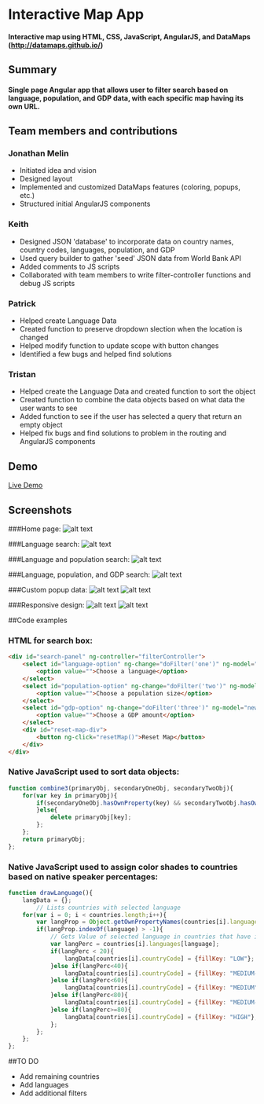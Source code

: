 # Interactive Map App

#### Interactive map using HTML, CSS, JavaScript, AngularJS, and DataMaps (http://datamaps.github.io/)

## Summary

#### Single page Angular app that allows user to filter search based on language, population, and GDP data, with each specific map having its own URL. 

## Team members and contributions

### Jonathan Melin
+ Initiated idea and vision
+ Designed layout
+ Implemented and customized DataMaps features (coloring, popups, etc.)
+ Structured initial AngularJS components

### Keith
+ Designed JSON 'database' to incorporate data on country names, country codes, languages, population, and GDP
+ Used query builder to gather 'seed' JSON data from World Bank API
+ Added comments to JS scripts
+ Collaborated with team members to write filter-controller functions and debug JS scripts

### Patrick
+ Helped create Language Data
+ Created function to preserve dropdown slection when the location is changed
+ Helped modify function to update scope with button changes
+ Identified a few bugs and helped find solutions

### Tristan
+ Helped create the Language Data and created function to sort the object
+ Created function to combine the data objects based on what data the user wants to see
+ Added function to see if the user has selected a query that return an empty object
+ Helped fix bugs and find solutions to problem in the routing and AngularJS components

## Demo

[Live Demo](http://students.digitalcrafts.com/backTableBankers)

## Screenshots

###Home page:
![alt text](https://raw.githubusercontent.com/rbunch-dc/backTableBankers/master/images/home.png)

###Language search:
![alt text](https://raw.githubusercontent.com/rbunch-dc/backTableBankers/master/images/lang.png)

###Language and population search:
![alt text](https://raw.githubusercontent.com/rbunch-dc/backTableBankers/master/images/lang-pop.png)

###Language, population, and GDP search:
![alt text](https://raw.githubusercontent.com/rbunch-dc/backTableBankers/master/images/lang-pop-gdp.png)

###Custom popup data:
![alt text](https://raw.githubusercontent.com/rbunch-dc/backTableBankers/master/images/popup1.png)
![alt text](https://raw.githubusercontent.com/rbunch-dc/backTableBankers/master/images/popup2.png)

###Responsive design:
![alt text](https://raw.githubusercontent.com/rbunch-dc/backTableBankers/master/images/responsive1.png)
![alt text](https://raw.githubusercontent.com/rbunch-dc/backTableBankers/master/images/responsive2.png)

##Code examples

### HTML for search box:
```html
<div id="search-panel" ng-controller="filterController">
    <select id="language-option" ng-change="doFilter('one')" ng-model="newOption" ng-options="language for language in languages">
        <option value="">Choose a language</option>
    </select>
    <select id="population-option" ng-change="doFilter('two')" ng-model="newOption" ng-options="myPop.label for myPop in popRanges">
        <option value="">Choose a population size</option>
    </select>
    <select id="gdp-option" ng-change="doFilter('three')" ng-model="newOption" ng-options="gdp.label for gdp in gdpRanges">
        <option value="">Choose a GDP amount</option>
    </select>
    <div id="reset-map-div">
        <button ng-click="resetMap()">Reset Map</button>
    </div> 
</div>
```

### Native JavaScript used to sort data objects:
```javascript
function combine3(primaryObj, secondaryOneObj, secondaryTwoObj){
    for(var key in primaryObj){
        if(secondaryOneObj.hasOwnProperty(key) && secondaryTwoObj.hasOwnProperty(key)){
        }else{
            delete primaryObj[key];
        };   
    };
    return primaryObj;
};
```

### Native JavaScript used to assign color shades to countries based on native speaker percentages:
```javascript
function drawLanguage(){    
    langData = {};  
        // Lists countries with selected language
    for(var i = 0; i < countries.length;i++){
        var langProp = Object.getOwnPropertyNames(countries[i].languages);
        if(langProp.indexOf(language) > -1){
            // Gets Value of selected language in countries that have it
            var langPerc = countries[i].languages[language];
            if(langPerc < 20){
                langData[countries[i].countryCode] = {fillKey: "LOW"};
            }else if(langPerc<40){
                langData[countries[i].countryCode] = {fillKey: "MEDIUM-LOW"};
            }else if(langPerc<60){
                langData[countries[i].countryCode] = {fillKey: "MEDIUM"};
            }else if(langPerc<80){
                langData[countries[i].countryCode] = {fillKey: "MEDIUM-HIGH"};
            }else if(langPerc>=80){
                langData[countries[i].countryCode] = {fillKey: "HIGH"};
            };
        };
    };
};
```

##TO DO

+ Add remaining countries
+ Add languages
+ Add additional filters

